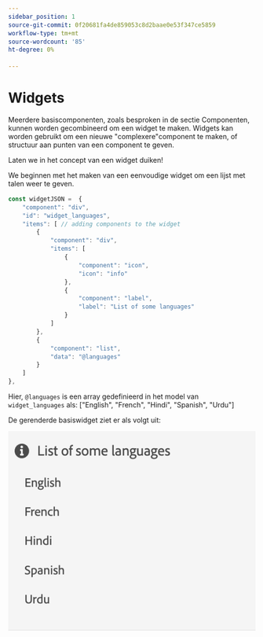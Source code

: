 ```yaml
---
sidebar_position: 1
source-git-commit: 0f20681fa4de859053c8d2baae0e53f347ce5859
workflow-type: tm+mt
source-wordcount: '85'
ht-degree: 0%

---
```




# Widgets

Meerdere basiscomponenten, zoals besproken in de sectie Componenten, kunnen worden gecombineerd om een widget te maken.
Widgets kan worden gebruikt om een nieuwe &quot;complexere&quot;component te maken, of structuur aan punten van een component te geven.

Laten we in het concept van een widget duiken!

We beginnen met het maken van een eenvoudige widget om een lijst met talen weer te geven.

```js title="basicWidget.js"
const widgetJSON =  {
    "component": "div", 
    "id": "widget_languages", 
    "items": [ // adding components to the widget
        {
            "component": "div",
            "items": [
                {
                    "component": "icon",
                    "icon": "info"
                },
                {
                    "component": "label",
                    "label": "List of some languages"
                }
            ]
        },
        {
            "component": "list",
            "data": "@languages"
        }
    ]
},
```

Hier, `@languages` is een array gedefinieerd in het model van `widget_languages` als: [&quot;English&quot;, &quot;French&quot;, &quot;Hindi&quot;, &quot;Spanish&quot;, &quot;Urdu&quot;]

De gerenderde basiswidget ziet er als volgt uit:

![basic_widget](imgs/basic_widget.png "Standaardwidget")
